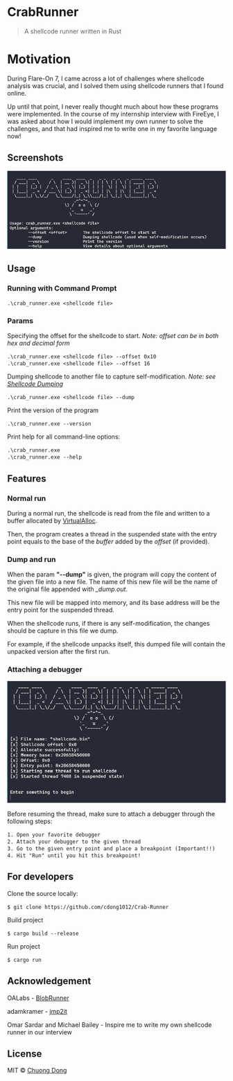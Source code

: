 # CrabRunner
> A shellcode runner written in Rust

# Motivation
During Flare-On 7, I came across a lot of challenges where shellcode analysis was crucial, and I solved them using shellcode runners that I found online.


Up until that point, I never really thought much about how these programs were implemented. In the course of my internship interview with FireEye, I was asked about how I would implement my own runner to solve the challenges, and that had inspired me to write one in my favorite language now!


## Screenshots
![](\images\Prompt.PNG)


## Usage


### Running with Command Prompt

    .\crab_runner.exe <shellcode file>

### Params
Specifying the offset for the shellcode to start. 
*Note: offset can be in both hex and decimal form*

    .\crab_runner.exe <shellcode file> --offset 0x10
    .\crab_runner.exe <shellcode file> --offset 16

Dumping shellcode to another file to capture self-modification.
*Note: see [Shellcode Dumping](#dump-and-run)*

    .\crab_runner.exe <shellcode file> --dump

Print the version of the program

    .\crab_runner.exe --version

Print help for all command-line options:

    .\crab_runner.exe
    .\crab_runner.exe --help


## Features

### Normal run

During a normal run, the shellcode is read from the file and written to a buffer allocated by [VirtualAlloc](https://docs.microsoft.com/en-us/windows/win32/api/memoryapi/nf-memoryapi-virtualalloc).


Then, the program creates a thread in the suspended state with the entry point equals to the base of the *buffer* added by the *offset* (if provided).

### Dump and run

When the param **"--dump"** is given, the program will copy the content of the given file into a new file. The name of this new file will be the name of the original file appended with *_dump.out*.


This new file will be mapped into memory, and its base address will be the entry point for the suspended thread.


When the shellcode runs, if there is any self-modification, the changes should be capture in this file we dump.

For example, if the shellcode unpacks itself, this dumped file will contain the unpacked version after the first run.


### Attaching a debugger

![](\images\attach.PNG)

Before resuming the thread, make sure to attach a debugger through the following steps:

    1. Open your favorite debugger
    2. Attach your debugger to the given thread
    3. Go to the given entry point and place a breakpoint (Important!!)
    4. Hit "Run" until you hit this breakpoint!


## For developers

Clone the source locally:

    $ git clone https://github.com/cdong1012/Crab-Runner

Build project

    $ cargo build --release

Run project

    $ cargo run


## Acknowledgement

OALabs - [BlobRunner](https://github.com/OALabs/BlobRunner)

adamkramer - [jmp2it](https://github.com/adamkramer/jmp2it)

Omar Sardar and Michael Bailey - Inspire me to write my own shellcode runner in our interview

## License

MIT © [Chuong Dong](http://chuongdong.com/)